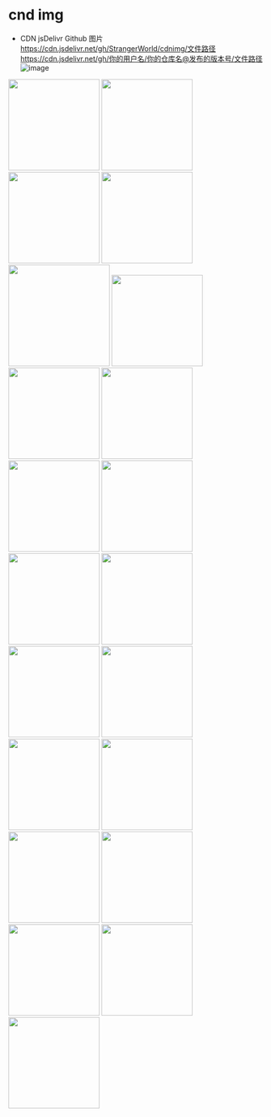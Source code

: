# cnd img
* CDN jsDelivr Github 图片
https://cdn.jsdelivr.net/gh/StrangerWorld/cdnimg/文件路径
https://cdn.jsdelivr.net/gh/你的用户名/你的仓库名@发布的版本号/文件路径
![image](https://cdn.jsdelivr.net/gh/StrangerWorld/cdnimg/2.jpg)
<img src='https://cdn.jsdelivr.net/gh/StrangerWorld/cdnimg/1.jpg' height="180" width="180" />
<img src='https://cdn.jsdelivr.net/gh/StrangerWorld/cdnimg/2.jpg' height="180" width="180" />
<img src='https://cdn.jsdelivr.net/gh/StrangerWorld/cdnimg/3.jpg' height="180" width="180" />
<img src='https://cdn.jsdelivr.net/gh/StrangerWorld/cdnimg/4.jpg' height="180" width="180" />
<img src='https://cdn.jsdelivr.net/gh/StrangerWorld/cdnimg/banner.jpg' height="200" width="200" />
<img src='https://cdn.jsdelivr.net/gh/StrangerWorld/cdnimg/banner1.jpg' height="180" width="180" />
<img src='https://cdn.jsdelivr.net/gh/StrangerWorld/cdnimg/comfortable-graceful.jpg' height="180" width="180" />
<img src='https://cdn.jsdelivr.net/gh/StrangerWorld/cdnimg/img-sp.png' height="180" width="180" />
<img src='https://cdn.jsdelivr.net/gh/StrangerWorld/cdnimg/h1.jpg' height="180" width="180" />
<img src='https://cdn.jsdelivr.net/gh/StrangerWorld/cdnimg/h2.jpg' height="180" width="180" />
<img src='https://cdn.jsdelivr.net/gh/StrangerWorld/cdnimg/h3.jpg' height="180" width="180" />
<img src='https://cdn.jsdelivr.net/gh/StrangerWorld/cdnimg/h4.jpg' height="180" width="180" />
<img src='https://cdn.jsdelivr.net/gh/StrangerWorld/cdnimg/h5.jpg' height="180" width="180" />
<img src='https://cdn.jsdelivr.net/gh/StrangerWorld/cdnimg/h6.jpg' height="180" width="180" />
<img src='https://cdn.jsdelivr.net/gh/StrangerWorld/cdnimg/h7.jpg' height="180" width="180" />
<img src='https://cdn.jsdelivr.net/gh/StrangerWorld/cdnimg/y1.jpg' height="180" width="180" />
<img src='https://cdn.jsdelivr.net/gh/StrangerWorld/cdnimg/y2.jpg' height="180" width="180" />
<img src='https://cdn.jsdelivr.net/gh/StrangerWorld/cdnimg/y3.jpg' height="180" width="180" />
<img src='https://cdn.jsdelivr.net/gh/StrangerWorld/cdnimg/y4.jpg' height="180" width="180" />
<img src='https://cdn.jsdelivr.net/gh/StrangerWorld/cdnimg/y5.jpg' height="180" width="180" />
<img src='https://cdn.jsdelivr.net/gh/StrangerWorld/cdnimg/y6.jpg' height="180" width="180" />
